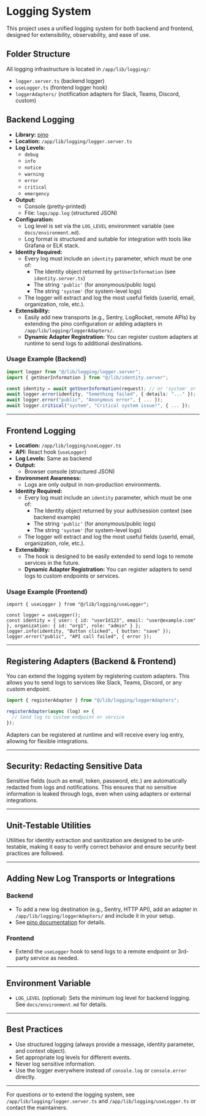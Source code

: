# Logging System

This project uses a unified logging system for both backend and frontend, designed for extensibility, observability, and ease of use.

## Folder Structure

All logging infrastructure is located in `/app/lib/logging/`:
- `logger.server.ts` (backend logger)
- `useLogger.ts` (frontend logger hook)
- `loggerAdapters/` (notification adapters for Slack, Teams, Discord, custom)

## Backend Logging

- **Library:** [pino](https://getpino.io/)
- **Location:** `/app/lib/logging/logger.server.ts`
- **Log Levels:**
  - `debug`
  - `info`
  - `notice`
  - `warning`
  - `error`
  - `critical`
  - `emergency`
- **Output:**
  - Console (pretty-printed)
  - File: `logs/app.log` (structured JSON)
- **Configuration:**
  - Log level is set via the `LOG_LEVEL` environment variable (see `docs/environment.md`).
  - Log format is structured and suitable for integration with tools like Grafana or ELK stack.
- **Identity Required:**
  - Every log must include an `identity` parameter, which must be one of:
    - The Identity object returned by `getUserInformation` (see `identity.server.ts`)
    - The string `'public'` (for anonymous/public logs)
    - The string `'system'` (for system-level logs)
  - The logger will extract and log the most useful fields (userId, email, organization, role, etc.).
- **Extensibility:**
  - Easily add new transports (e.g., Sentry, LogRocket, remote APIs) by extending the pino configuration or adding adapters in `/app/lib/logging/loggerAdapters/`.
  - **Dynamic Adapter Registration:** You can register custom adapters at runtime to send logs to additional destinations.

### Usage Example (Backend)
```ts
import logger from "@/lib/logging/logger.server";
import { getUserInformation } from "@/lib/identity.server";

const identity = await getUserInformation(request); // or 'system' or 'public'
await logger.error(identity, "Something failed", { details: "..." });
await logger.error("public", "Anonymous error", { ... });
await logger.critical("system", "Critical system issue!", { ... });
```

---

## Frontend Logging

- **Location:** `/app/lib/logging/useLogger.ts`
- **API:** React hook (`useLogger`)
- **Log Levels:** Same as backend
- **Output:**
  - Browser console (structured JSON)
- **Environment Awareness:**
  - Logs are only output in non-production environments.
- **Identity Required:**
  - Every log must include an `identity` parameter, which must be one of:
    - The Identity object returned by your auth/session context (see backend example)
    - The string `'public'` (for anonymous/public logs)
    - The string `'system'` (for system-level logs)
  - The logger will extract and log the most useful fields (userId, email, organization, role, etc.).
- **Extensibility:**
  - The hook is designed to be easily extended to send logs to remote services in the future.
  - **Dynamic Adapter Registration:** You can register adapters to send logs to custom endpoints or services.

### Usage Example (Frontend)
```tsx
import { useLogger } from "@/lib/logging/useLogger";

const logger = useLogger();
const identity = { user: { id: "userId123", email: "user@example.com" }, organization: { id: "org1", role: "admin" } };
logger.info(identity, "Button clicked", { button: "save" });
logger.error("public", "API call failed", { error });
```

---

## Registering Adapters (Backend & Frontend)

You can extend the logging system by registering custom adapters. This allows you to send logs to services like Slack, Teams, Discord, or any custom endpoint.

```ts
import { registerAdapter } from "@/lib/logging/loggerAdapters";

registerAdapter(async (log) => {
  // Send log to custom endpoint or service
});
```

Adapters can be registered at runtime and will receive every log entry, allowing for flexible integrations.

---

## Security: Redacting Sensitive Data

Sensitive fields (such as email, token, password, etc.) are automatically redacted from logs and notifications. This ensures that no sensitive information is leaked through logs, even when using adapters or external integrations.

---

## Unit-Testable Utilities

Utilities for identity extraction and sanitization are designed to be unit-testable, making it easy to verify correct behavior and ensure security best practices are followed.

---

## Adding New Log Transports or Integrations

### Backend
- To add a new log destination (e.g., Sentry, HTTP API), add an adapter in `/app/lib/logging/loggerAdapters/` and include it in your setup.
- See [pino documentation](https://getpino.io/#/docs/transports) for details.

### Frontend
- Extend the `useLogger` hook to send logs to a remote endpoint or 3rd-party service as needed.

---

## Environment Variable

- `LOG_LEVEL` (optional): Sets the minimum log level for backend logging. See `docs/environment.md` for details.

---

## Best Practices
- Use structured logging (always provide a message, identity parameter, and context object).
- Set appropriate log levels for different events.
- Never log sensitive information.
- Use the logger everywhere instead of `console.log` or `console.error` directly.

---

For questions or to extend the logging system, see `/app/lib/logging/logger.server.ts` and `/app/lib/logging/useLogger.ts` or contact the maintainers. 